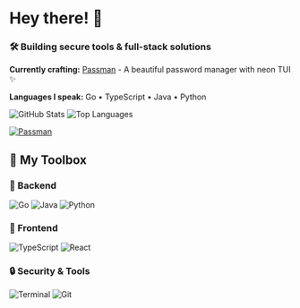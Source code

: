 # Hey there! 👋 

### 🛠️ Building secure tools & full-stack solutions

**Currently crafting:** [Passman](https://github.com/mshnjffr/passman) - A beautiful password manager with neon TUI ✨

**Languages I speak:** Go • TypeScript • Java • Python

![GitHub Stats](https://github-readme-stats.vercel.app/api?username=mshnjffr&show_icons=true&theme=radical)
![Top Languages](https://github-readme-stats.vercel.app/api/top-langs/?username=mshnjffr&layout=compact&theme=radical)

[![Passman](https://github-readme-stats.vercel.app/api/pin/?username=mshnjffr&repo=passman&theme=radical)](https://github.com/mshnjffr/passman)

## 🧰 My Toolbox

### 🔧 Backend
![Go](https://img.shields.io/badge/Go-00ADD8?style=for-the-badge&logo=go&logoColor=white)
![Java](https://img.shields.io/badge/Java-ED8B00?style=for-the-badge&logo=java&logoColor=white)
![Python](https://img.shields.io/badge/Python-3776AB?style=for-the-badge&logo=python&logoColor=white)

### 🎨 Frontend
![TypeScript](https://img.shields.io/badge/TypeScript-007ACC?style=for-the-badge&logo=typescript&logoColor=white)
![React](https://img.shields.io/badge/React-20232A?style=for-the-badge&logo=react&logoColor=61DAFB)

### 🔒 Security & Tools
![Terminal](https://img.shields.io/badge/Terminal-4EAA25?style=for-the-badge&logo=gnome-terminal&logoColor=white)
![Git](https://img.shields.io/badge/Git-F05032?style=for-the-badge&logo=git&logoColor=white)

<!--
**mshnjffr/mshnjffr** is a ✨ _special_ ✨ repository because its `README.md` (this file) appears on your GitHub profile.

Here are some ideas to get you started:

- 🔭 I’m currently working on ...
- 🌱 I’m currently learning ...
- 👯 I’m looking to collaborate on ...
- 🤔 I’m looking for help with ...
- 💬 Ask me about ...
- 📫 How to reach me: ...
- 😄 Pronouns: ...
- ⚡ Fun fact: ...
-->
